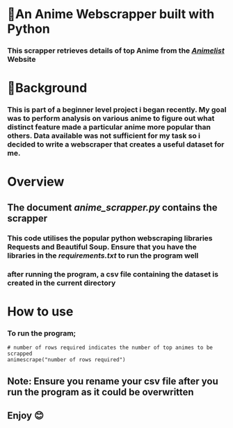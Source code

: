 # 🤖An Anime Webscrapper built with Python
### This scrapper retrieves details of top Anime from the [_Animelist_](https://myanimelist.net/topanime.php "Animelist") Website


# 🤌Background
### This is part of a beginner level project i began recently. My goal was to perform analysis on various anime to figure out what distinct feature made a particular anime more popular than others. Data available was not sufficient for my task so i decided to write a webscraper that creates a useful dataset for me. 

# Overview
## The document _anime_scrapper.py_ contains the scrapper
### This code utilises the popular python webscraping libraries Requests and Beautiful Soup. Ensure that you have the libraries in the _requirements.txt_ to run the program well
### after running the program,  a csv file containing the dataset is created in the current directory

# How to use

### To run the program;
```
# number of rows required indicates the number of top animes to be scrapped
animescrape("number of rows required")
```

## Note: Ensure you rename your csv file after you run the program as it could be overwritten

## Enjoy 😊 



